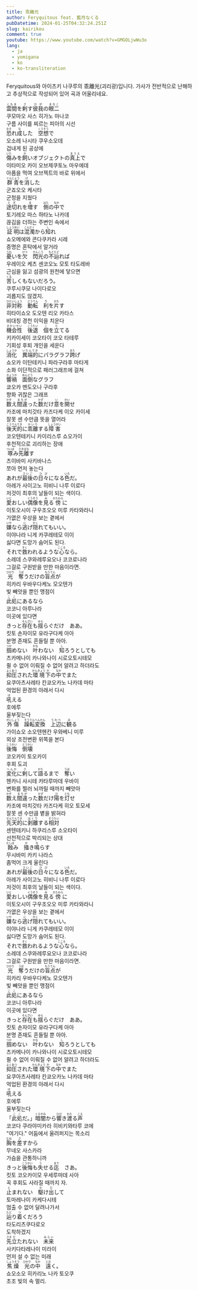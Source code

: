 ```yaml
---
title: 乖離光
author: Feryquitous feat. 藍月なくる
pubDatetime: 2024-01-25T04:32:24.251Z
slug: kairikou
comment: true
youtube: https://www.youtube.com/watch?v=GMGOLjwWu3o
lang:
  - ja
  - yomigana
  - ko
  - ko-transliteration
---
```


Feryquitous와 아이츠키 나쿠루의 乖離光(괴리광)입니다.
가사가 전반적으로 난해하고 추상적으로 작성되어 있어 곡과 어울리네요.

<div>
    <div class="lang-ja"><ruby>雲間<rp>(</rp><rt>くもま</rt><rp>)</rp></ruby>を<ruby>剌<rp>(</rp><rt>さ</rt><rp>)</rp></ruby>す<ruby>彼我<rp>(</rp><rt>ひが</rt><rp>)</rp></ruby>の<ruby>眼二<rp>(</rp><rt>まなこ</rt><rp>)</rp></ruby></div>
    <div class="lang-ko-tl">쿠모마오 사스 히가노 마나코</div>
    <div class="lang-ko">구름 사이를 찌르는 피아의 시선</div>
</div>
<div>
    <div class="lang-ja"><ruby>恐<rp>(</rp><rt>おそ</rt><rp>)</rp></ruby>れ<ruby>成<rp>(</rp><rt>な</rt><rp>)</rp></ruby>した　<ruby>空想<rp>(</rp><rt>くうそう</rt><rp>)</rp></ruby>で</div>
    <div class="lang-ko-tl">오소레 나시타 쿠우소오데</div>
    <div class="lang-ko">겁내게 된 공상에</div>
</div>
<div>
    <div class="lang-ja"><ruby>傷<rp>(</rp><rt>いた</rt><rp>)</rp></ruby>みを<ruby>飼<rp>(</rp><rt>か</rt><rp>)</rp></ruby>いオブジェクトの<ruby>真上<rp>(</rp><rt>まうえ</rt><rp>)</rp></ruby>で</div>
    <div class="lang-ko-tl">이타미오 카이 오브제쿠토노 마우에데</div>
    <div class="lang-ko">아픔을 먹여 오브젝트의 바로 위에서</div>
</div>
<div>
    <div class="lang-ja"><ruby>群青<rp>(</rp><rt>ぐんじょう</rt><rp>)</rp></ruby>を<ruby>消<rp>(</rp><rt>け</rt><rp>)</rp></ruby>した</div>
    <div class="lang-ko-tl">군죠오오 케시타</div>
    <div class="lang-ko">군청을 지웠다</div>
</div>
<div>
    <div class="lang-ja"><ruby>途切<rp>(</rp><rt>とぎ</rt><rp>)</rp></ruby>れを<ruby>増<rp>(</rp><rt>ま</rt><rp>)</rp></ruby>す　<ruby>側<rp>(</rp><rt>はた</rt><rp>)</rp></ruby>の<ruby>中<rp>(</rp><rt>なか</rt><rp>)</rp></ruby>で</div>
    <div class="lang-ko-tl">토기레오 마스 하타노 나카데</div>
    <div class="lang-ko">끊김을 더하는 주변인 속에서</div>
</div>
<div>
    <div class="lang-ja"><ruby>証明<rp>(</rp><rt>しょうめい</rt><rp>)</rp></ruby>は<ruby>混濁<rp>(</rp><rt>こんだく</rt><rp>)</rp></ruby>から<ruby>知<rp>(</rp><rt>し</rt><rp>)</rp></ruby>れ</div>
    <div class="lang-ko-tl">쇼오메에와 콘다쿠카라 시레</div>
    <div class="lang-ko">증명은 혼탁에서 알거라</div>
</div>
<div>
    <div class="lang-ja"><ruby>憂<rp>(</rp><rt>うれ</rt><rp>)</rp></ruby>いを<ruby>欠<rp>(</rp><rt>けつ</rt><rp>)</rp></ruby>　<ruby>閃光<rp>(</rp><rt>せんこう</rt><rp>)</rp></ruby>の<ruby>不<rp>(</rp><rt>もと</rt><rp>)</rp></ruby><ruby>辿<rp>(</rp><rt>たど</rt><rp>)</rp></ruby>れば</div>
    <div class="lang-ko-tl">우레이오 케츠 센코오노 모토 타도레바</div>
    <div class="lang-ko">근심을 잃고 섬광의 원천에 닿으면</div>
</div>
<div>
    <div class="lang-ja"><ruby>苦<rp>(</rp><rt>くる</rt><rp>)</rp></ruby>しくもないだろう。</div>
    <div class="lang-ko-tl">쿠루시쿠모 나이다로오</div>
    <div class="lang-ko">괴롭지도 않겠지.</div>
</div>
<div>
    <div class="lang-ja"><ruby>非対称<rp>(</rp><rt>ひたいしょう</rt><rp>)</rp></ruby>　<ruby>動転<rp>(</rp><rt>どうてん</rt><rp>)</rp></ruby>　<ruby>利<rp>(</rp><rt>り</rt><rp>)</rp></ruby>を<ruby>片<rp>(</rp><rt>かた</rt><rp>)</rp></ruby>す</div>
    <div class="lang-ko-tl">히타이쇼오 도오텐 리오 카타스</div>
    <div class="lang-ko">비대칭 경천 이익을 치운다</div>
</div>
<div>
    <div class="lang-ja"><ruby>機会性<rp>(</rp><rt>きかいせい</rt><rp>)</rp></ruby>　<ruby>後退<rp>(</rp><rt>こうたい</rt><rp>)</rp></ruby>　<ruby>個<rp>(</rp><rt>こ</rt><rp>)</rp></ruby>を<ruby>立<rp>(</rp><rt>た</rt><rp>)</rp></ruby>てる</div>
    <div class="lang-ko-tl">키카이세이 코오타이 코오 타테루</div>
    <div class="lang-ko">기회성 후퇴 개인을 세운다</div>
</div>
<div>
    <div class="lang-ja"><ruby>消化<rp>(</rp><rt>しょうか</rt><rp>)</rp></ruby>　<ruby>異端的<rp>(</rp><rt>いたんてき</rt><rp>)</rp></ruby>にパラグラフ<ruby>跨<rp>(</rp><rt>また</rt><rp>)</rp></ruby>げ</div>
    <div class="lang-ko-tl">쇼오카 이탄테키니 파라구라후 마타게</div>
    <div class="lang-ko">소화 이단적으로 패러그래프에 걸쳐</div>
</div>
<div>
    <div class="lang-ja"><ruby>響禍<rp>(</rp><rt>きょうか</rt><rp>)</rp></ruby>　<ruby>面倒<rp>(</rp><rt>めんどう</rt><rp>)</rp></ruby>なグラフ</div>
    <div class="lang-ko-tl">쿄오카 멘도오나 구라후</div>
    <div class="lang-ko">향화 귀찮은 그래프</div>
</div>
<div>
    <div class="lang-ja"><ruby>数<rp>(</rp><rt>かぞ</rt><rp>)</rp></ruby>え<ruby>間違<rp>(</rp><rt>まちが</rt><rp>)</rp></ruby>った<ruby>数<rp>(</rp><rt>かず</rt><rp>)</rp></ruby>だけ<ruby>意<rp>(</rp><rt>い</rt><rp>)</rp></ruby>を<ruby>開<rp>(</rp><rt>かい</rt><rp>)</rp></ruby>せ</div>
    <div class="lang-ko-tl">카조에 마치갓타 카즈다케 이오 카이세</div>
    <div class="lang-ko">잘못 센 수만큼 뜻을 열어라</div>
</div>
<div>
    <div class="lang-ja"><ruby>後天的<rp>(</rp><rt>こうてんてき</rt><rp>)</rp></ruby>に<ruby>乖離<rp>(</rp><rt>かいり</rt><rp>)</rp></ruby>する<ruby>障害<rp>(</rp><rt>しょうがい</rt><rp>)</rp></ruby></div>
    <div class="lang-ko-tl">코오텐테키니 카이리스루 쇼오가이</div>
    <div class="lang-ko">후천적으로 괴리하는 장애</div>
</div>
<div>
    <div class="lang-ja"><ruby>啄<rp>(</rp><rt>ついば</rt><rp>)</rp></ruby>み<ruby>先<rp>(</rp><rt>さき</rt><rp>)</rp></ruby><ruby>離<rp>(</rp><rt>ばな</rt><rp>)</rp></ruby>す</div>
    <div class="lang-ko-tl">츠이바미 사키바나스</div>
    <div class="lang-ko">쪼아 먼저 놓는다</div>
</div>
<div>
    <div class="lang-ja">あれが<ruby>最後<rp>(</rp><rt>さいご</rt><rp>)</rp></ruby>の<ruby>日々<rp>(</rp><rt>ひび</rt><rp>)</rp></ruby>になる<ruby>色<rp>(</rp><rt>いろ</rt><rp>)</rp></ruby>だ。</div>
    <div class="lang-ko-tl">아레가 사이고노 히비니 나루 이로다</div>
    <div class="lang-ko">저것이 최후의 날들이 되는 색이다.</div>
</div>
<div>
    <div class="lang-ja"><ruby>愛<rp>(</rp><rt>いと</rt><rp>)</rp></ruby>おしい<ruby>偶像<rp>(</rp><rt>ぐうぞう</rt><rp>)</rp></ruby>を<ruby>見<rp>(</rp><rt>み</rt><rp>)</rp></ruby>る<ruby>傍<rp>(</rp><rt>かたわら</rt><rp>)</rp></ruby>に</div>
    <div class="lang-ko-tl">이토오시이 구우조오오 미루 카타와라니</div>
    <div class="lang-ko">가엾은 우상을 보는 곁에서</div>
</div>
<div>
    <div class="lang-ja"><ruby>嫌<rp>(</rp><rt>いや</rt><rp>)</rp></ruby>なら<ruby>逃<rp>(</rp><rt>に</rt><rp>)</rp></ruby>げ<ruby>隠<rp>(</rp><rt>かく</rt><rp>)</rp></ruby>れてもいい。</div>
    <div class="lang-ko-tl">이야나라 니게 카쿠레테모 이이</div>
    <div class="lang-ko">싫다면 도망가 숨어도 된다.</div>
</div>
<div>
    <div class="lang-ja">それで<ruby>救<rp>(</rp><rt>すく</rt><rp>)</rp></ruby>われるような<ruby>心<rp>(</rp><rt>こころ</rt><rp>)</rp></ruby>なら。</div>
    <div class="lang-ko-tl">소레데 스쿠와레루요오나 코코로나라</div>
    <div class="lang-ko">그걸로 구원받을 만한 마음이라면.</div>
</div>
<div>
    <div class="lang-ja"><ruby>光<rp>(</rp><rt>ひかり</rt><rp>)</rp></ruby>　<ruby>奪<rp>(</rp><rt>うば</rt><rp>)</rp></ruby>うだけの<ruby>盲点<rp>(</rp><rt>もうてん</rt><rp>)</rp></ruby>が</div>
    <div class="lang-ko-tl">히카리 우바우다케노 모오텐가</div>
    <div class="lang-ko">빛 빼앗을 뿐인 맹점이</div>
</div>
<div>
    <div class="lang-ja"><ruby>此処<rp>(</rp><rt>ここ</rt><rp>)</rp></ruby>にあるなら</div>
    <div class="lang-ko-tl">코코니 아루나라</div>
    <div class="lang-ko">이곳에 있다면</div>
</div>
<div>
    <div class="lang-ja">きっと<ruby>存在<rp>(</rp><rt>そんざい</rt><rp>)</rp></ruby>も<ruby>揺<rp>(</rp><rt>ゆら</rt><rp>)</rp></ruby>らぐだけ　ああ。</div>
    <div class="lang-ko-tl">킷토 손자이모 유라구다케 아아</div>
    <div class="lang-ko">분명 존재도 흔들릴 뿐 아아.</div>
</div>
<div>
    <div class="lang-ja"><ruby>掴<rp>(</rp><rt>つか</rt><rp>)</rp></ruby>めない　<ruby>叶<rp>(</rp><rt>かな</rt><rp>)</rp></ruby>わない　<ruby>知<rp>(</rp><rt>し</rt><rp>)</rp></ruby>ろうとしても</div>
    <div class="lang-ko-tl">츠카메나이 카나와나이 시로오토시테모</div>
    <div class="lang-ko">쥘 수 없어 이뤄질 수 없어 알려고 하더라도</div>
</div>
<div>
    <div class="lang-ja"><ruby>抑圧<rp>(</rp><rt>よくあつ</rt><rp>)</rp></ruby>された<ruby>環境<rp>(</rp><rt>かんきょう</rt><rp>)</rp></ruby><ruby>下<rp>(</rp><rt>か</rt><rp>)</rp></ruby>の<ruby>中<rp>(</rp><rt>なか</rt><rp>)</rp></ruby>でまた</div>
    <div class="lang-ko-tl">요쿠아츠사레타 칸쿄오카노 나카데 마타</div>
    <div class="lang-ko">억업된 환경의 아래서 다시</div>
</div>
<div>
    <div class="lang-ja"><ruby>吼<rp>(</rp><rt>ほ</rt><rp>)</rp></ruby>える</div>
    <div class="lang-ko-tl">호에루</div>
    <div class="lang-ko">울부짖는다</div>
</div>
<div>
    <div class="lang-ja"><ruby>外傷<rp>(</rp><rt>がいしょう</rt><rp>)</rp></ruby>　<ruby>躁転<rp>(</rp><rt>そうてん</rt><rp>)</rp></ruby><ruby>変換<rp>(</rp><rt>へんかん</rt><rp>)</rp></ruby>　<ruby>上辺<rp>(</rp><rt>うわべ</rt><rp>)</rp></ruby>に<ruby>観<rp>(</rp><rt>み</rt><rp>)</rp></ruby>る</div>
    <div class="lang-ko-tl">가이쇼오 소오텐헨칸 우와베니 미루</div>
    <div class="lang-ko">외상 조전변환 위쪽을 본다</div>
</div>
<div>
    <div class="lang-ja"><ruby>後悔<rp>(</rp><rt>こうかい</rt><rp>)</rp></ruby>　<ruby>倒壊<rp>(</rp><rt>とうかい</rt><rp>)</rp></ruby></div>
    <div class="lang-ko-tl">코오카이 토오카이</div>
    <div class="lang-ko">후회 도괴</div>
</div>
<div>
    <div class="lang-ja"><ruby>変化<rp>(</rp><rt>へんか</rt><rp>)</rp></ruby>に<ruby>剌<rp>(</rp><rt>さ</rt><rp>)</rp></ruby>して<ruby>語<rp>(</rp><rt>かた</rt><rp>)</rp></ruby>るまで　<ruby>奪<rp>(</rp><rt>うば</rt><rp>)</rp></ruby>い</div>
    <div class="lang-ko-tl">헨카니 사시테 카타루마데 우바이</div>
    <div class="lang-ko">변화를 찔러 뇌까릴 때까지 빼앗아</div>
</div>
<div>
    <div class="lang-ja"><ruby>数<rp>(</rp><rt>かぞ</rt><rp>)</rp></ruby>え<ruby>間違<rp>(</rp><rt>まちが</rt><rp>)</rp></ruby>った<ruby>数<rp>(</rp><rt>かず</rt><rp>)</rp></ruby>だけ<ruby>陽<rp>(</rp><rt>ひ</rt><rp>)</rp></ruby>を<ruby>灯<rp>(</rp><rt>とも</rt><rp>)</rp></ruby>せ</div>
    <div class="lang-ko-tl">카조에 마치갓타 카즈다케 히오 토모세</div>
    <div class="lang-ko">잘못 센 수만큼 볕을 밝혀라</div>
</div>
<div>
    <div class="lang-ja"><ruby>先天的<rp>(</rp><rt>せんてんてき</rt><rp>)</rp></ruby>に<ruby>剥離<rp>(</rp><rt>はくり</rt><rp>)</rp></ruby>する<ruby>相対<rp>(</rp><rt>そうたい</rt><rp>)</rp></ruby></div>
    <div class="lang-ko-tl">센텐테키니 하쿠리스루 소오타이</div>
    <div class="lang-ko">선천적으로 박리되는 상대</div>
</div>
<div>
    <div class="lang-ja"><ruby>蝕<rp>(</rp><rt>むしば</rt><rp>)</rp></ruby>み　<ruby>掻<rp>(</rp><rt>か</rt><rp>)</rp></ruby>き<ruby>鳴<rp>(</rp><rt>な</rt><rp>)</rp></ruby>らす</div>
    <div class="lang-ko-tl">무시바미 카키 나라스</div>
    <div class="lang-ko">좀먹어 크게 울린다</div>
</div>
<div>
    <div class="lang-ja">あれが<ruby>最後<rp>(</rp><rt>さいご</rt><rp>)</rp></ruby>の<ruby>日々<rp>(</rp><rt>ひび</rt><rp>)</rp></ruby>になる<ruby>色<rp>(</rp><rt>いろ</rt><rp>)</rp></ruby>だ。</div>
    <div class="lang-ko-tl">아레가 사이고노 히비니 나루 이로다</div>
    <div class="lang-ko">저것이 최후의 날들이 되는 색이다.</div>
</div>
<div>
    <div class="lang-ja"><ruby>愛<rp>(</rp><rt>いと</rt><rp>)</rp></ruby>おしい<ruby>偶像<rp>(</rp><rt>ぐうぞう</rt><rp>)</rp></ruby>を<ruby>見<rp>(</rp><rt>み</rt><rp>)</rp></ruby>る<ruby>傍<rp>(</rp><rt>かたわら</rt><rp>)</rp></ruby>に</div>
    <div class="lang-ko-tl">이토오시이 구우조오오 미루 카타와라니</div>
    <div class="lang-ko">가엾은 우상을 보는 곁에서</div>
</div>
<div>
    <div class="lang-ja"><ruby>嫌<rp>(</rp><rt>いや</rt><rp>)</rp></ruby>なら<ruby>逃<rp>(</rp><rt>に</rt><rp>)</rp></ruby>げ<ruby>隠<rp>(</rp><rt>かく</rt><rp>)</rp></ruby>れてもいい。</div>
    <div class="lang-ko-tl">이야나라 니게 카쿠레테모 이이</div>
    <div class="lang-ko">싫다면 도망가 숨어도 된다.</div>
</div>
<div>
    <div class="lang-ja">それで<ruby>救<rp>(</rp><rt>すく</rt><rp>)</rp></ruby>われるような<ruby>心<rp>(</rp><rt>こころ</rt><rp>)</rp></ruby>なら。</div>
    <div class="lang-ko-tl">소레데 스쿠와레루요오나 코코로나라</div>
    <div class="lang-ko">그걸로 구원받을 만한 마음이라면.</div>
</div>
<div>
    <div class="lang-ja"><ruby>光<rp>(</rp><rt>ひかり</rt><rp>)</rp></ruby>　<ruby>奪<rp>(</rp><rt>うば</rt><rp>)</rp></ruby>うだけの<ruby>盲点<rp>(</rp><rt>もうてん</rt><rp>)</rp></ruby>が</div>
    <div class="lang-ko-tl">히카리 우바우다케노 모오텐가</div>
    <div class="lang-ko">빛 빼앗을 뿐인 맹점이</div>
</div>
<div>
    <div class="lang-ja"><ruby>此処<rp>(</rp><rt>ここ</rt><rp>)</rp></ruby>にあるなら</div>
    <div class="lang-ko-tl">코코니 아루나라</div>
    <div class="lang-ko">이곳에 있다면</div>
</div>
<div>
    <div class="lang-ja">きっと<ruby>存在<rp>(</rp><rt>そんざい</rt><rp>)</rp></ruby>も<ruby>揺<rp>(</rp><rt>ゆら</rt><rp>)</rp></ruby>らぐだけ　ああ。</div>
    <div class="lang-ko-tl">킷토 손자이모 유라구다케 아아</div>
    <div class="lang-ko">분명 존재도 흔들릴 뿐 아아.</div>
</div>
<div>
    <div class="lang-ja"><ruby>掴<rp>(</rp><rt>つか</rt><rp>)</rp></ruby>めない　<ruby>叶<rp>(</rp><rt>かな</rt><rp>)</rp></ruby>わない　<ruby>知<rp>(</rp><rt>し</rt><rp>)</rp></ruby>ろうとしても</div>
    <div class="lang-ko-tl">츠카메나이 카나와나이 시로오토시테모</div>
    <div class="lang-ko">쥘 수 없어 이뤄질 수 없어 알려고 하더라도</div>
</div>
<div>
    <div class="lang-ja"><ruby>抑圧<rp>(</rp><rt>よくあつ</rt><rp>)</rp></ruby>された<ruby>環境<rp>(</rp><rt>かんきょう</rt><rp>)</rp></ruby><ruby>下<rp>(</rp><rt>か</rt><rp>)</rp></ruby>の<ruby>中<rp>(</rp><rt>なか</rt><rp>)</rp></ruby>でまた</div>
    <div class="lang-ko-tl">요쿠아츠사레타 칸쿄오카노 나카데 마타</div>
    <div class="lang-ko">억업된 환경의 아래서 다시</div>
</div>
<div>
    <div class="lang-ja"><ruby>吼<rp>(</rp><rt>ほ</rt><rp>)</rp></ruby>える</div>
    <div class="lang-ko-tl">호에루</div>
    <div class="lang-ko">울부짖는다</div>
</div>
<div>
    <div class="lang-ja">「<ruby>此処<rp>(</rp><rt>ここ</rt><rp>)</rp></ruby>だ。」<ruby>暗闇<rp>(</rp><rt>くらやみ</rt><rp>)</rp></ruby>から<ruby>響<rp>(</rp><rt>ひび</rt><rp>)</rp></ruby>き<ruby>渡<rp>(</rp><rt>わた</rt><rp>)</rp></ruby>る<ruby>声<rp>(</rp><rt>こえ</rt><rp>)</rp></ruby></div>
    <div class="lang-ko-tl">코코다 쿠라야미카라 히비키와타루 코에</div>
    <div class="lang-ko">"여기다." 어둠에서 울려퍼지는 목소리</div>
</div>
<div>
    <div class="lang-ja"><ruby>胸<rp>(</rp><rt>むね</rt><rp>)</rp></ruby>を<ruby>差<rp>(</rp><rt>さ</rt><rp>)</rp></ruby>すから</div>
    <div class="lang-ko-tl">무네오 사스카라</div>
    <div class="lang-ko">가슴을 관통하니까</div>
</div>
<div>
    <div class="lang-ja">きっと<ruby>後悔<rp>(</rp><rt>こうかい</rt><rp>)</rp></ruby>も<ruby>失<rp>(</rp><rt>う</rt><rp>)</rp></ruby>せる<ruby>迄<rp>(</rp><rt>まで</rt><rp>)</rp></ruby>　さあ。</div>
    <div class="lang-ko-tl">킷토 코오카이모 우세루마데 사아</div>
    <div class="lang-ko">꼭 후회도 사라질 때까지 자.</div>
</div>
<div>
    <div class="lang-ja"><ruby>止<rp>(</rp><rt>と</rt><rp>)</rp></ruby>まれない　<ruby>駆<rp>(</rp><rt>か</rt><rp>)</rp></ruby>け<ruby>出<rp>(</rp><rt>だ</rt><rp>)</rp></ruby>して</div>
    <div class="lang-ko-tl">토마레나이 카케다시테</div>
    <div class="lang-ko">멈출 수 없어 달려나가서</div>
</div>
<div>
    <div class="lang-ja"><ruby>辿<rp>(</rp><rt>たど</rt><rp>)</rp></ruby>り<ruby>着<rp>(</rp><rt>つ</rt><rp>)</rp></ruby>くだろう</div>
    <div class="lang-ko-tl">타도리츠쿠다로오</div>
    <div class="lang-ko">도착하겠지</div>
</div>
<div>
    <div class="lang-ja"><ruby>先<rp>(</rp><rt>さき</rt><rp>)</rp></ruby><ruby>立<rp>(</rp><rt>だ</rt><rp>)</rp></ruby>たれない　<ruby>未来<rp>(</rp><rt>みらい</rt><rp>)</rp></ruby></div>
    <div class="lang-ko-tl">사키다타레나이 미라이</div>
    <div class="lang-ko">먼저 설 수 없는 미래</div>
</div>
<div>
    <div class="lang-ja"><ruby>焦燥<rp>(</rp><rt>しょうそう</rt><rp>)</rp></ruby>　<ruby>光<rp>(</rp><rt>ひかり</rt><rp>)</rp></ruby>の<ruby>中<rp>(</rp><rt>なか</rt><rp>)</rp></ruby>　<ruby>遠<rp>(</rp><rt>とお</rt><rp>)</rp></ruby>く。</div>
    <div class="lang-ko-tl">쇼오소오 히카리노 나카 토오쿠</div>
    <div class="lang-ko">초조 빛의 속 멀리.</div>
</div>
